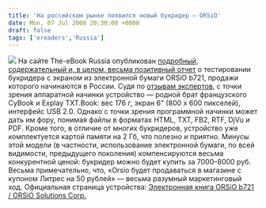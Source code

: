 ```yaml
---
title: 'На российском рынке появился новый букридер — ORSiO'
date: Mon, 07 Jul 2008 20:30:00 +0000
draft: false
tags: ['ereaders','Russia']
---
```


![](http://www.orsio.ru/i/products/b721_big.jpg) На сайте The-eBook Russia опубликован [подробный, содержательный и, в целом, весьма позитивный отчет](http://www.the-ebook.org/rus/?p=288) о тестировании букридера с экраном из электронной бумаги ORSiO b721, продажи которого начинаются в России. Судя по [отзывам экспертов](http://ekniga.livejournal.com/10339.html), с точки зрения аппаратной начинки устройство — родной брат французского CyBook и Explay TXT.Book: вес 176 г, экран 6" (800 х 600 пикселей), интерфейс USB 2.0. Однако с точки зрения программной начинки может дать им фору, понимая файлы в форматах HTML, TXT, FB2, RTF, DjVu и PDF. Кроме того, в отличие от многих букридеров, устройство уже комплектуется картой памяти на 2 Гб, что полезно и приятно. Минусы этой модели (в частности, использование электронной бумаги, по всей видимости, предыдущего поколения) компенсируются весьма конкурентной ценой: букридер можно будет купить за 7000–8000 руб. Весьма примечательно, что, «Orsio будет продаваться в магазине с купоном Литрес на 50 рублей» — весьма разумный маркетинговый ход. Официальная страница устройства: [Электронная книга ORSiO b721 / ORSiO Solutions Corp.](http://www.orsio.ru/index.php?language=rus&page=productm&product=b721)